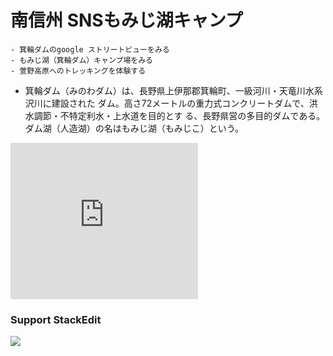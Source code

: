 # 南信州 SNSもみじ湖キャンプ 
    - 箕輪ダムのgoogle ストリートビューをみる
    - もみじ湖（箕輪ダム）キャンプ場をみる
    - 萱野高原へのトレッキングを体験する
    
- 箕輪ダム（みのわダム）は、長野県上伊那郡箕輪町、一級河川・天竜川水系沢川に建設された
ダム。高さ72メートルの重力式コンクリートダムで、洪水調節・不特定利水・上水道を目的とす
る、長野県営の多目的ダムである。ダム湖（人造湖）の名はもみじ湖（もみじこ）という。

<iframe src="https://www.google.com/maps/embed?pb=!1m18!1m12!1m3!1d428.4766306539402!2d138.03057751048883!3d35.927988769634105!2m3!1f0!2f0!3f0!3m2!1i1024!2i768!4f13.1!3m3!1m2!1s0x0%3A0xd7de6844b52b343a!2z566V6Lyq44OA44Og!5e1!3m2!1sja!2sjp!4v1492753804212" width="300" height="250" frameborder="0" style="border:0" allowfullscreen></iframe>

### Support StackEdit

[![](https://cdn.monetizejs.com/resources/button-32.png)](https://monetizejs.com/authorize?client_id=ESTHdCYOi18iLhhO&summary=true)

  [^stackedit]: [StackEdit](https://stackedit.io/) is a full-featured, open-source Markdown editor based on PageDown, the Markdown library used by Stack Overflow and the other Stack Exchange sites.


  [1]: http://math.stackexchange.com/
  [2]: http://daringfireball.net/projects/markdown/syntax "Markdown"
  [3]: https://github.com/jmcmanus/pagedown-extra "Pagedown Extra"
  [4]: http://meta.math.stackexchange.com/questions/5020/mathjax-basic-tutorial-and-quick-reference
  [5]: https://code.google.com/p/google-code-prettify/
  [6]: http://highlightjs.org/
  [7]: http://bramp.github.io/js-sequence-diagrams/
  [8]: http://adrai.github.io/flowchart.js/
